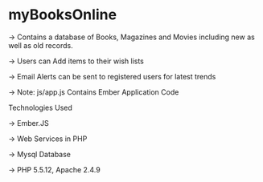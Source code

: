 # myBooksOnline

-> Contains a database of Books, Magazines and Movies including new as well as old records.

-> Users can Add items to their wish lists

-> Email Alerts can be sent to registered users for latest trends

-> Note:  js/app.js Contains Ember Application Code

Technologies Used

-> Ember.JS 

-> Web Services in PHP

-> Mysql Database

-> PHP 5.5.12, Apache 2.4.9

